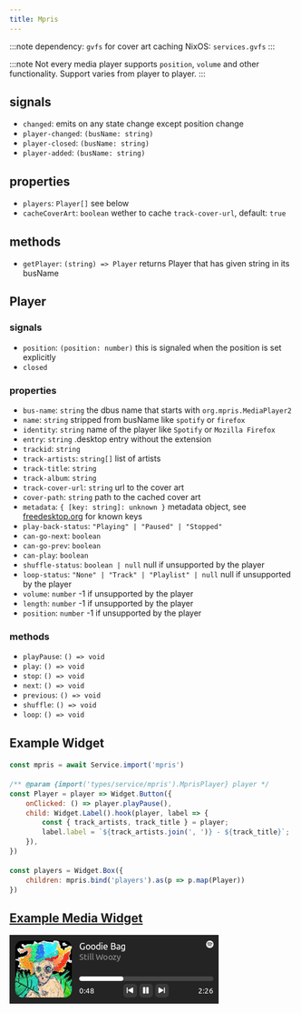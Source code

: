 ```yaml
---
title: Mpris
---
```


:::note
dependency: `gvfs` for cover art caching
NixOS: `services.gvfs`
:::

:::note
Not every media player supports `position`, `volume` and other functionality. Support varies from player to player. 
:::

## signals

* `changed`: emits on any state change except position change
* `player-changed`: `(busName: string)`
* `player-closed`: `(busName: string)`
* `player-added`: `(busName: string)`

## properties

* `players`: `Player[]` see below
* `cacheCoverArt`: `boolean` wether to cache `track-cover-url`, default: `true`

## methods

* `getPlayer`: `(string) => Player` returns Player that has given string in its busName

## Player

### signals

* `position`: `(position: number)` this is signaled when the position is set explicitly
* `closed`

### properties

* `bus-name`: `string` the dbus name that starts with `org.mpris.MediaPlayer2`
* `name`: `string` stripped from busName like `spotify` or `firefox`
* `identity`: `string` name of the player like `Spotify` or `Mozilla Firefox`
* `entry`: `string` .desktop entry without the extension
* `trackid`: `string`
* `track-artists`: `string[]` list of artists
* `track-title`: `string`
* `track-album`: `string`
* `track-cover-url`: `string` url to the cover art
* `cover-path`: `string` path to the cached cover art
* `metadata`: `{ [key: string]: unknown }` metadata object, see [freedesktop.org](https://www.freedesktop.org/wiki/Specifications/mpris-spec/metadata/) for known keys
* `play-back-status`: `"Playing" | "Paused" | "Stopped"`
* `can-go-next`: `boolean`
* `can-go-prev`: `boolean`
* `can-play`: `boolean`
* `shuffle-status`: `boolean | null` null if unsupported by the player
* `loop-status`: `"None" | "Track" | "Playlist" | null` null if unsupported by the player
* `volume`: `number` -1 if unsupported by the player
* `length`: `number` -1 if unsupported by the player
* `position`: `number` -1 if unsupported by the player

### methods

* `playPause`: `() => void`
* `play`: `() => void`
* `stop`: `() => void`
* `next`: `() => void`
* `previous`: `() => void`
* `shuffle`: `() => void`
* `loop`: `() => void`

## Example Widget

```js
const mpris = await Service.import('mpris')

/** @param {import('types/service/mpris').MprisPlayer} player */
const Player = player => Widget.Button({
    onClicked: () => player.playPause(),
    child: Widget.Label().hook(player, label => {
        const { track_artists, track_title } = player;
        label.label = `${track_artists.join(', ')} - ${track_title}`;
    }),
})

const players = Widget.Box({
    children: mpris.bind('players').as(p => p.map(Player))
})
```

## [Example Media Widget](https://github.com/Aylur/ags/tree/main/example/media-widget)

![media-widget](../../../assets/mpris.png)
